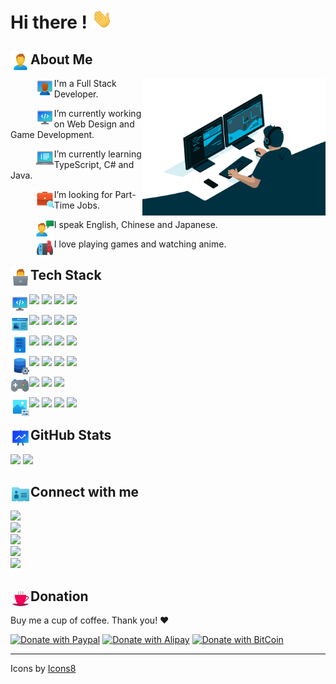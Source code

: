 # Hi there ! <img height="32em" src="/images/hi.gif"/>

## <img height="32em" src="/images/person.svg" align="left"/> About Me

<a target="_blank">
  <img align="right" height="220em" alt="GIF" src="/images/coding.gif">
</a>
  
> <img height="30em" src="/images/workspace.svg" align="left"/>

I'm a Full Stack Developer.
  
> <img height="30em" src="/images/programming.svg" align="left"/>

I’m currently working on Web Design and Game Development.

> <img height="30em" src="/images/notebook.svg" align="left"/>

I’m currently learning TypeScript, C# and Java.

> <img height="30em" src="/images/job.svg" align="left"/>

I’m looking for Part-Time Jobs.

> <img height="30em" src="/images/speak.svg" align="left"/>

I speak English, Chinese and Japanese.

> <img height="30em" src="/images/nintendoswitch.svg" align="left"/>

I love playing games and watching anime.

## <img height="32em" src="/images/laptop.svg" align="left"/> Tech Stack

<img height="30em" src="/images/computer.svg" align="left"/>

![](https://img.shields.io/badge/C%23-239120?style=for-the-badge&logo=csharp)
![](https://img.shields.io/badge/Visual%20Studio-5C2D91?style=for-the-badge&logo=visualstudio)
![](https://img.shields.io/badge/Java-007396?style=for-the-badge&logo=java)
![](https://img.shields.io/badge/Android-545454?style=for-the-badge&logo=androidstudio)

<img height="30em" src="/images/webdesign.svg" align="left"/>

![](https://img.shields.io/badge/Angular-DD0031?style=for-the-badge&logo=angular)
![](https://img.shields.io/badge/JavaScript-120A3B?style=for-the-badge&logo=javascript)
![](https://img.shields.io/badge/CSS3-1572B6?style=for-the-badge&logo=css3)
![](https://img.shields.io/badge/HTML5-F5DAAB?style=for-the-badge&logo=html5)
  
<img height="30em" src="/images/server.svg" align="left"/>

![](https://img.shields.io/badge/Python-97B6FB?style=for-the-badge&logo=python)
![](https://img.shields.io/badge/TypeScript-D8E4F7?style=for-the-badge&logo=typescript)
![](https://img.shields.io/badge/Node.js-AADDAA?style=for-the-badge&logo=node.js)
![](https://img.shields.io/badge/php-121245?style=for-the-badge&logo=php)

<img height="30em" src="/images/database.svg" align="left"/>

![](https://img.shields.io/badge/MongoDB-86DA56?style=for-the-badge&logo=mongodb)
![](https://img.shields.io/badge/PostgreSQL-213595?style=for-the-badge&logo=postgresql)
![](https://img.shields.io/badge/Sql%20Server-CC2927?style=for-the-badge&logo=microsoftsqlserver)
![](https://img.shields.io/badge/GraphQL-610028?style=for-the-badge&logo=graphql)

<img height="30em" src="/images/game.svg" align="left"/>

![](https://img.shields.io/badge/Unity-020202?style=for-the-badge&logo=unity)
![](https://img.shields.io/badge/Blender-F8D850?style=for-the-badge&logo=blender)
![](https://img.shields.io/badge/OpenGL-88B6F2?style=for-the-badge&logo=opengl)

<img height="30em" src="/images/photoedit.svg" align="left"/>

![](https://img.shields.io/badge/Sketch-D54D20?style=for-the-badge&logo=sketch)
![](https://img.shields.io/badge/Figma-922E08?style=for-the-badge&logo=figma)
![](https://img.shields.io/badge/Photoshop-134290?style=for-the-badge&logo=adobephotoshop)
![](https://img.shields.io/badge/Illustrator-A04000?style=for-the-badge&logo=adobeillustrator)

## <img height="32em" src="/images/stats.svg" align="left"/> GitHub Stats

<p>
  <img height="160em" src="https://github-readme-stats.vercel.app/api?username=Shinerising&hide=issues&include_all_commits=true&count_private=true&show_icons=true">
  <img height="160em" src="https://github-readme-stats.vercel.app/api/top-langs/?username=Shinerising&layout=compact">
</p>

## <img height="32em" src="/images/contact.svg" align="left"/> Connect with me

<div><a target="_blank" href="github.com"><img src="https://img.shields.io/badge/Facebook-NA-1877F2?style=for-the-badge&logo=facebook&labelColor=FAFAFA"></a></div>
<div><a target="_blank" href="github.com"><img src="https://img.shields.io/badge/Twitter-NA-1DA1F2?style=for-the-badge&logo=twitter&labelColor=FAFAFA"></a></div>
<div><a target="_blank" href="github.com"><img src="https://img.shields.io/badge/Instagram-NA-E4405F?style=for-the-badge&logo=instagram&labelColor=FAFAFA"></a></div>
<div><a target="_blank" href="github.com"><img src="https://img.shields.io/badge/Unsplash-NA-FAFAFA?style=for-the-badge&logo=unsplash&labelColor=212121"></a></div>
<div><a target="_blank" href="github.com"><img src="https://img.shields.io/badge/CodePen-NA-FAFAFA?style=for-the-badge&logo=codepen&labelColor=212121"></a></div>

## <img height="32em" src="/images/cafe.gif" align="left"/> Donation

Buy me a cup of coffee. Thank you! ❤️

[![Donate with Paypal](https://apollowayne.me/donate_paypal.svg)](https://www.paypal.me/WSapollo/5USD)
[![Donate with Alipay](https://apollowayne.me/donate_alipay.svg)](https://apollowayne.me/alipay.html?amount=20.00&url=https://qr.alipay.com/fkx03883k0k6zcocuduxn70)
[![Donate with BitCoin](https://apollowayne.me/donate_bitcoin.svg)](https://apollowayne.me/bitcoin.html?address=1JHN5EsUiym81q9u7CchLECA4ZnbPGvpDW)

---

Icons by <a target="_blank" href="https://icons8.com">Icons8</a>
